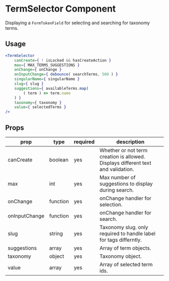 # TermSelector Component
Displaying a `FormTokenField` for selecting and searching for taxonomy terms.

## Usage
```jsx
<TermSelector
	canCreate={ ! isLocked && hasCreateAction }
	max={ MAX_TERMS_SUGGESTIONS }
	onChange={ onChange }
	onInputChange={ debounce( searchTerms, 500 ) }
	singularName={ singularName }
	slug={ slug }
	suggestions={ availableTerms.map(
		( term ) => term.name
	) }
	taxonomy={ taxonomy }
	value={ selectedTerms }
/>
```

## Props
| prop          | type     | required | description                                                                      |
|---------------|----------|----------|----------------------------------------------------------------------------------|
| canCreate     | boolean  | yes      | Whether or not term creation is allowed. Displays different text and validation. |
| max           | int      | yes      | Max number of suggestions to display during search.                              |
| onChange      | function | yes      | onChange handler for selection.                                                  |
| onInputChange | function | yes      | onChange handler for search.                                                     |
| slug          | string   | yes      | Taxonomy slug. only required to handle label for tags differntly.                |
| suggestions   | array    | yes      | Array of term objects.                                                           |
| taxonomy      | object   | yes      | Taxonomy object.                                                                 |
| value         | array    | yes      | Array of selected term ids.                                                      |